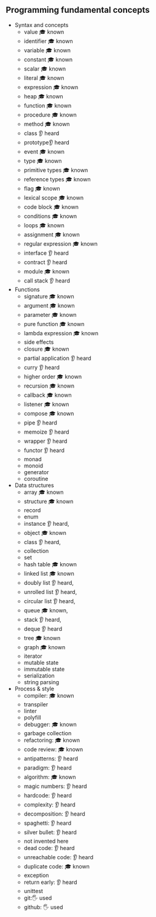 ## Programming fundamental concepts

- Syntax and concepts
  - value 🎓 known
  - identifier 🎓 known
  - variable 🎓 known
  - constant 🎓 known
  - scalar 🎓 known
  - literal 🎓 known
  - expression 🎓 known
  - heap 🎓 known
  - function 🎓 known
  - procedure 🎓 known
  - method 🎓 known
  - class 👂 heard
  - prototype👂 heard
  - event 🎓 known
  - type 🎓 known
  - primitive types 🎓 known
  - reference types 🎓 known
  - flag 🎓 known
  - lexical scope 🎓 known
  - code block 🎓 known
  - conditions 🎓 known
  - loops 🎓 known
  - assignment 🎓 known
  - regular expression 🎓 known
  - interface 👂 heard
  - contract 👂 heard
  - module 🎓 known
  - call stack 👂 heard
- Functions
  - signature 🎓 known
  - argument 🎓 known
  - parameter 🎓 known
  - pure function 🎓 known
  - lambda expression 🎓 known
  - side effects 
  - closure 🎓 known
  - partial application 👂 heard
  - curry 👂 heard
  - higher order 🎓 known
  - recursion 🎓 known
  - callback 🎓 known
  - listener 🎓 known
  - compose 🎓 known
  - pipe 👂 heard
  - memoize 👂 heard
  - wrapper 👂 heard
  - functor 👂 heard
  - monad
  - monoid
  - generator
  - coroutine
- Data structures
  - array 🎓 known
  - structure 🎓 known
  - record
  - enum
  - instance 👂 heard,
  - object 🎓 known
  - class 👂 heard,
  - collection 
  - set
  - hash table 🎓 known
  - linked list 🎓 known
  - doubly list 👂 heard,
  - unrolled list 👂 heard,
  - circular list 👂 heard,
  - queue 🎓 known,
  - stack 👂 heard,
  - deque 👂 heard
  - tree 🎓 known
  - graph 🎓 known
  - iterator
  - mutable state
  - immutable state
  - serialization
  - string parsing
- Process & style
  - compiler: 🎓 known
  - transpiler
  - linter
  - polyfill
  - debugger: 🎓 known
  - garbage collection
  - refactoring: 🎓 known
  - code review: 🎓 known
  - antipatterns: 👂 heard
  - paradigm: 👂 heard
  - algorithm: 🎓 known
  - magic numbers: 👂 heard
  - hardcode: 👂 heard
  - complexity: 👂 heard
  - decomposition: 👂 heard
  - spaghetti: 👂 heard
  - silver bullet: 👂 heard
  - not invented here
  - dead code: 👂 heard
  - unreachable code: 👂 heard
  - duplicate code: 🎓 known
  - exception
  - return early: 👂 heard
  - unittest
  - git:🖐️ used
  - github: 🖐️ used
